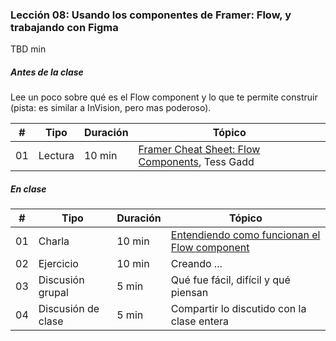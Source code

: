### Lección 08: Usando los componentes de Framer: Flow, y trabajando con Figma

TBD min

##### Antes de la clase

Lee un poco sobre qué es el Flow component y lo que te permite construir (pista: es similar a InVision, pero mas poderoso).

| # | Tipo | Duración | Tópico
| - | ---- | -------- | ------
| 01 | Lectura | 10 min | [Framer Cheat Sheet: Flow Components](https://blog.framer.com/framer-cheat-sheet-flow-components-46c2dd6e7ea6?source=user_profile---------0----------------), Tess Gadd


##### En clase

| # | Tipo | Duración | Tópico
| - | ---- | -------- | ------
| 01 | Charla | 10 min | [Entendiendo como funcionan el Flow component](#)
| 02 | Ejercicio | 10 min | Creando ...
| 03 | Discusión grupal | 5 min | Qué fue fácil, difícil y qué piensan
| 04 | Discusión de clase | 5 min | Compartir lo discutido con la clase entera